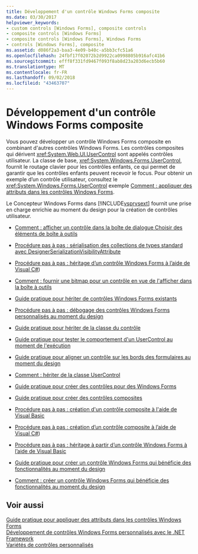 ```yaml
---
title: Développement d'un contrôle Windows Forms composite
ms.date: 03/30/2017
helpviewer_keywords:
- custom controls [Windows Forms], composite controls
- composite controls [Windows Forms]
- composite controls [Windows Forms], Windows Forms
- controls [Windows Forms], composite
ms.assetid: d086f2a3-baa3-4e09-b40c-a5bb3cfc51a6
ms.openlocfilehash: 24fbf17f02072b2d9922ca0998805b916afc41b6
ms.sourcegitcommit: efff8f331fd9467f093f8ab8d23a203d6ecb5b60
ms.translationtype: MT
ms.contentlocale: fr-FR
ms.lasthandoff: 09/02/2018
ms.locfileid: "43463707"
---
```

# <a name="developing-a-composite-windows-forms-control"></a>Développement d'un contrôle Windows Forms composite
Vous pouvez développer un contrôle Windows Forms composite en combinant d'autres contrôles Windows Forms. Les contrôles composites qui dérivent <xref:System.Web.UI.UserControl> sont appelés contrôles utilisateur. La classe de base, <xref:System.Windows.Forms.UserControl>, fournit le routage clavier pour les contrôles enfants, ce qui permet de garantir que les contrôles enfants peuvent recevoir le focus. Pour obtenir un exemple d’un contrôle utilisateur, consultez le <xref:System.Windows.Forms.UserControl> exemple [Comment : appliquer des attributs dans les contrôles Windows Forms](../../../../docs/framework/winforms/controls/how-to-apply-attributes-in-windows-forms-controls.md).  
  
 Le Concepteur Windows Forms dans [!INCLUDE[vsprvsext](../../../../includes/vsprvsext-md.md)] fournit une prise en charge enrichie au moment du design pour la création de contrôles utilisateur.  
  
-   [Comment : afficher un contrôle dans la boîte de dialogue Choisir des éléments de boîte à outils](https://msdn.microsoft.com/library/9yxtkx75\(v=vs.110\))  
  
-   [Procédure pas à pas : sérialisation des collections de types standard avec DesignerSerializationVisibilityAttribute](serializing-collections-designerserializationvisibilityattribute.md)  
  
-   [Procédure pas à pas : héritage d’un contrôle Windows Forms à l’aide de Visual C#](https://msdn.microsoft.com/library/09476da0-8d4c-4a4c-b969-649519dfb438))  
  
-   [Comment : fournir une bitmap pour un contrôle en vue de l'afficher dans la boîte à outils](https://msdn.microsoft.com/library/4wk1wc0a\(v=vs.110\))  
  
-   [Guide pratique pour hériter de contrôles Windows Forms existants](https://msdn.microsoft.com/library/7h62478z\(v=vs.110\))  
  
-   [Procédure pas à pas : débogage des contrôles Windows Forms personnalisés au moment du design](https://msdn.microsoft.com/library/5ytx0z24\(v=vs.110\))  
  
-   [Guide pratique pour hériter de la classe du contrôle](https://msdn.microsoft.com/library/skcysbt2\(v=vs.110\))  
  
-   [Guide pratique pour tester le comportement d'un UserControl au moment de l'exécution](how-to-test-the-run-time-behavior-of-a-usercontrol.md)  
  
-   [Guide pratique pour aligner un contrôle sur les bords des formulaires au moment du design](https://msdn.microsoft.com/library/1fxyb15b\(v=vs.110\))  
  
-   [Comment : hériter de la classe UserControl](https://msdn.microsoft.com/library/00ctb4z0\(v=vs.110\))  
  
-   [Guide pratique pour créer des contrôles pour des Windows Forms](https://msdn.microsoft.com/library/bs3yhkh7\(v=vs.110\))  
  
-   [Guide pratique pour créer des contrôles composites](https://msdn.microsoft.com/library/3sf86w5h\(v=vs.110\))  
  
-   [Procédure pas à pas : création d'un contrôle composite à l'aide de Visual Basic](https://msdn.microsoft.com/library/c316f119\(v=vs.110\))  
  
-   [Procédure pas à pas : création d’un contrôle composite à l’aide de Visual C#](https://msdn.microsoft.com/library/f88481a8-c746-4a36-9479-374ce5f2e91f))  
  
-   [Procédure pas à pas : héritage à partir d’un contrôle Windows Forms à l’aide de Visual Basic](https://msdn.microsoft.com/library/w2a8y03d\(v=vs.110\))  
  
-   [Guide pratique pour créer un contrôle Windows Forms qui bénéficie des fonctionnalités au moment du design](https://msdn.microsoft.com/library/307hck25\(v=vs.110\))  
  
-   [Comment : créer un contrôle Windows Forms qui bénéficie des fonctionnalités au moment du design](https://msdn.microsoft.com/library/307hck25\(v=vs.120\))  
  
## <a name="see-also"></a>Voir aussi  
 [Guide pratique pour appliquer des attributs dans les contrôles Windows Forms](../../../../docs/framework/winforms/controls/how-to-apply-attributes-in-windows-forms-controls.md)  
 [Développement de contrôles Windows Forms personnalisés avec le .NET Framework](../../../../docs/framework/winforms/controls/developing-custom-windows-forms-controls.md)  
 [Variétés de contrôles personnalisés](../../../../docs/framework/winforms/controls/varieties-of-custom-controls.md)
